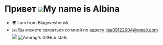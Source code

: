 Привет ![](https://user-images.githubusercontent.com/18350557/176309783-0785949b-9127-417c-8b55-ab5a4333674e.gif)My name is Albina
=============================================================================================================================

*   🌍 I am from Blagoveshensk
*   ✉️ Вы можете связаться со мной по адресу [lisa09122004@gmail.com](mailto:lisa09122004@gmail.com)<a href="https://www.github.com/alechka09" target="_blank" rel="noreferrer"><img
                  src="https://img.shields.io/github/followers/alechka09?logo=github&style=for-the-badge&color=0891b2&labelColor=1c1917" /></a>
![Anurag's GitHub stats](https://github-readme-stats.vercel.app/api?alechka09=AParovyshnaya&theme=cobalt&show_icons=true)

